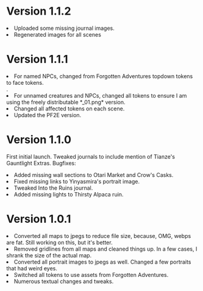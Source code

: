 # Version 1.1.2
<li>Uploaded some missing journal images.</li>
<li>Regenerated images for all scenes</li>

# Version 1.1.1
<li>For named NPCs, changed from Forgotten Adventures topdown tokens to face tokens.</li>.
<li>For unnamed creatures and NPCs, changed all tokens to ensure I am using the freely distributable *_01.png* version.</li>
<li>Changed all affected tokens on each scene.</li>
<li>Updated the PF2E version.</li>

# Version 1.1.0

First initial launch. Tweaked journals to include mention of Tianze's Gauntlight Extras.
Bugfixes:
<li>Added missing wall sections to Otari Market and Crow's Casks.</li>
<li>Fixed missing links to Yinyasmira's portrait image.</li>  
<li>Tweaked Into the Ruins journal.</li>
<li>Added missing lights to Thirsty Alpaca ruin.</li>

# Version 1.0.1

<li>Converted all maps to jpegs to reduce file size, because, OMG, webps are fat. Still working on this, but it's better.</li>
<li>Removed gridlines from all maps and cleaned things up. In a few cases, I shrank the size of the actual map.</li>
<li>Converted all portrait images to jpegs as well. Changed a few portraits that had weird eyes.</li>
<li>Switched all tokens to use assets from Forgotten Adventures.</li>
<li>Numerous textual changes and tweaks.</li>


